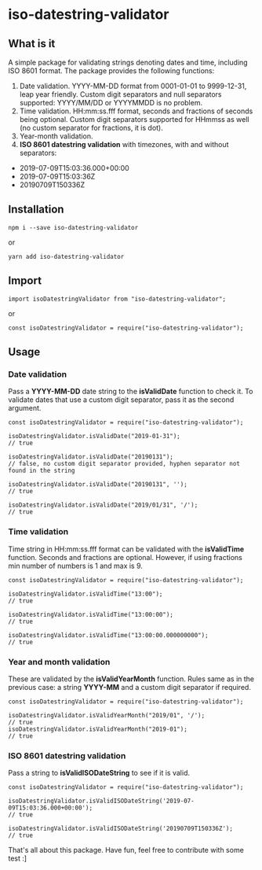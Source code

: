 # iso-datestring-validator

## What is it

A simple package for validating strings denoting dates and time, including ISO 8601 format. The package provides the following functions:

1. Date validation. YYYY-MM-DD format from 0001-01-01 to 9999-12-31, leap year friendly. Custom digit separators and null separators supported: YYYY/MM/DD or YYYYMMDD is no problem.
2. Time validation. HH:mm:ss.fff format, seconds and fractions of seconds being optional. Custom digit separators supported for HHmmss as well (no custom separator for fractions, it is dot).
3. Year-month validation.
4. **ISO 8601 datestring validation** with timezones, with and without separators:
* 2019-07-09T15:03:36.000+00:00
* 2019-07-09T15:03:36Z
* 20190709T150336Z

## Installation
```
npm i --save iso-datestring-validator
```
or
```
yarn add iso-datestring-validator
```

## Import
```
import isoDatestringValidator from "iso-datestring-validator";
```
or
```
const isoDatestringValidator = require("iso-datestring-validator");
```

## Usage

### Date validation

Pass a **YYYY-MM-DD** date string to the **isValidDate** function to check it. To validate dates that use a custom digit separator, pass it as the second argument. 
```
const isoDatestringValidator = require("iso-datestring-validator");

isoDatestringValidator.isValidDate("2019-01-31");
// true

isoDatestringValidator.isValidDate("20190131");
// false, no custom digit separator provided, hyphen separator not found in the string

isoDatestringValidator.isValidDate("20190131", '');
// true

isoDatestringValidator.isValidDate("2019/01/31", '/');
// true
```

### Time validation
Time string in HH:mm:ss.fff format can be validated with the **isValidTime** function. Seconds and fractions are optional. However, if using fractions min number of numbers is 1 and max is 9.

```
const isoDatestringValidator = require("iso-datestring-validator");

isoDatestringValidator.isValidTime("13:00");
// true

isoDatestringValidator.isValidTime("13:00:00");
// true

isoDatestringValidator.isValidTime("13:00:00.000000000");
// true
```

### Year and month validation

These are validated by the **isValidYearMonth** function. Rules same as in the previous case: a string **YYYY-MM** and a custom digit separator if required.

```
const isoDatestringValidator = require("iso-datestring-validator");

isoDatestringValidator.isValidYearMonth("2019/01", '/');
// true
isoDatestringValidator.isValidYearMonth("2019-01");
// true
```

### ISO 8601 datestring validation
Pass a string to **isValidISODateString** to see if it is valid.
```
const isoDatestringValidator = require("iso-datestring-validator");

isoDatestringValidator.isValidISODateString('2019-07-09T15:03:36.000+00:00');
// true

isoDatestringValidator.isValidISODateString('20190709T150336Z');
// true
```

That's all about this package. Have fun, feel free to contribute with some test :]